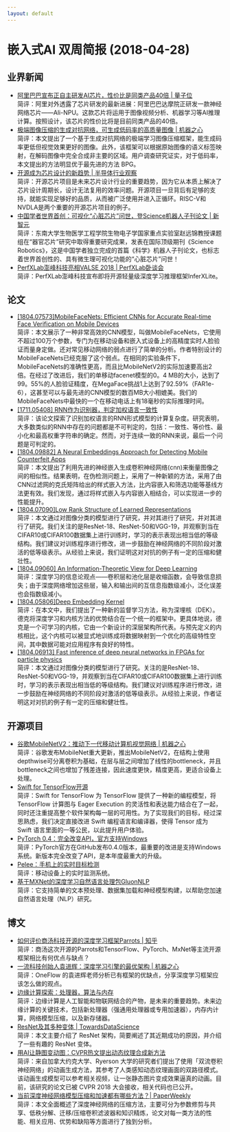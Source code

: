 ```yaml
---
layout: default
---
```


# 嵌入式AI 双周简报 (2018-04-28)

## 业界新闻

- [阿里巴巴宣布正自主研发AI芯片，性价比是同类产品40倍 | 量子位](https://mp.weixin.qq.com/s/u4ZJpvfg3zHNjoP_vlEssA)<br />
简评：阿里对外透露了芯片研发的最新进展：阿里巴巴达摩院正研发一款神经网络芯片——Ali-NPU。这款芯片将运用于图像视频分析、机器学习等AI推理计算。按照设计，该芯片的性价比将是目前同类产品的40倍。
- [极端图像压缩的生成对抗网络，可生成低码率的高质量图像 | 机器之心](https://mp.weixin.qq.com/s/wzUbYyrBOxU-2bY-EJm4KA) <br />
简评：本文提出了一个基于生成对抗网络的极端学习图像压缩框架，能生成码率更低但视觉效果更好的图像。此外，该框架可以根据原始图像的语义标签映射，在解码图像中完全合成非主要的区域。用户调查研究证实，对于低码率，本文提出的方法明显优于最先进的方法 BPG。
- [开源成为芯片设计的新趋势 | 半导体行业观察](https://mp.weixin.qq.com/s/aZlhkk_y5RXXqefAIUXmew)<br /> 
简评：开源芯片项目是未来芯片设计行业的重要趋势，因为它从本质上解决了芯片设计周期长，设计无法复用的效率问题。开源项目一旦背后有足够的支持，就能实现足够好的品质，从而被广泛使用并进入正循环。RISC-V和NVDLA是两个重要的开源芯片项目的例子。
- [中国学者世界首创：可视化“心脏芯片”问世，登Science机器人子刊论文 | 新智元](https://mp.weixin.qq.com/s/aSH4wUoD0im0lRAYIUYGiA)<br />
简评：东南大学生物医学工程学院生物电子学国家重点实验室赵远锦教授课题组在“器官芯片”研究中取得重要研究成果，发表在国际顶级期刊《Science Robotics》，这是中国学者独立完成的首篇《科学》机器人子刊论文，也标志着世界首创性的、具有微生理可视化功能的“心脏芯片”问世！
- [PerfXLab澎峰科技亮相VALSE 2018 | PerfXLab卧谈会](https://mp.weixin.qq.com/s/TYVsVOmWcgSodJph2yk_VQ)<br />
简评：PerfXLab澎峰科技宣布即将开源轻量级深度学习推理框架InferXLite。

## 论文

- [[1804.07573]MobileFaceNets: Efficient CNNs for Accurate Real-time Face Verification on Mobile Devices ](https://arxiv.org/abs/1804.07573)<br />
简评：本文展示了一种非常高效的CNN模型，叫做MobileFaceNets，它使用不超过100万个参数，专门为在移动设备和嵌入式设备上的高精度实时人脸验证而量身定做。还对常见移动网络的弱点进行了简单的分析。作者特别设计的MobileFaceNets已经克服了这个弱点。在相同的实验条件下，MobileFaceNets的准确性更高，而且比MobileNetV2的实际加速要高出2倍。在经过了改进后，我们的单移动facenet模型的0。4 MB的大小，达到了99。55%的人脸验证精度，在MegaFace挑战1上达到了92.59%（FAR1e-6），这甚至可以与最先进的CNN模型的数百MB大小相媲美。我们的MobileFaceNets中最快的一个在移动电话上有18毫秒的实际推理时间。
- [[1711.05408] RNN作为识别器，判定加权语言一致性](https://arxiv.org/pdf/1711.05408.pdf)<br />
简评：该论文探索了识别加权语言的RNN形式模型的计算复杂度。研究表明，大多数类似的RNN中存在的问题都是不可判定的，包括：一致性、等价性、最小化和最高权重字符串的确定。然而，对于连续一致的RNN来说，最后一个问题是可判定的。
- [[1804.09882] A Neural Embeddings Approach for Detecting Mobile Counterfeit Apps](https://arxiv.org/abs/1804.09882)<br />
简评：本文提出了利用先进的神经嵌入生成卷积神经网络(cnn)来衡量图像之间的相似性。结果表明，在伪检测问题上，采用了一种新颖的方法，采用了由CNN过滤网的克氏矩阵给出的样式嵌入方法，比内容嵌入和筛选功能等基线方法更有效。我们发现，通过将样式嵌入与内容嵌入相结合，可以实现进一步的性能提升。
- [[1804.07090]Low Rank Structure of Learned Representations ](https://arxiv.org/abs/1804.07090)<br />
简评：本文通过对图像分类的模型进行了研究，并对其进行了研究，并对其进行了研究。我们关注的是ResNet-18、ResNet-50和VGG-19，并观察到当在CIFAR10或CIFAR100数据集上进行训练时，学习的表示表现出相当低的等级结构。我们建议对训练程序进行修改，进一步鼓励在神经网络的不同阶段对激活的低等级表示。从经验上来说，我们证明这对对抗的例子有一定的压缩和健壮性。
- [[1804.09060] An Information-Theoretic View for Deep Learning](https://arxiv.org/abs/1804.09060)<br />
简评：深度学习的信息论观点——卷积层和池化层是收缩函数，会导致信息损失；由于深度网络增加这些层，输入和输出间的互信息指数级减小，泛化误差也会指数级减小。
- [[1804.05806]Deep Embedding Kernel ](https://arxiv.org/abs/1804.05806)<br />
简评：在本文中，我们提出了一种新的监督学习方法，称为深埋核（DEK）。德克将深度学习和内核方法的优势结合在一个统一的框架中。更具体地说，德克是一个可学习的内核，它由一个新设计的深层架构所代表。与预先定义的内核相比，这个内核可以被显式地训练成将数据映射到一个优化的高级特性空间，其中数据可能对应用程序有良好的特性。
- [[1804.06913] Fast inference of deep neural networks in FPGAs for particle physics](https://arxiv.org/abs/1804.06913)<br />
简评：本文通过对图像分类的模型进行了研究。关注的是ResNet-18、ResNet-50和VGG-19，并观察到当在CIFAR10或CIFAR100数据集上进行训练时，学习的表示表现出相当低的等级结构。我们建议对训练程序进行修改，进一步鼓励在神经网络的不同阶段对激活的低等级表示。从经验上来说，作者证明这对对抗的例子有一定的压缩和健壮性。

## 开源项目


- [谷歌MobileNetV2：推动下一代移动计算机视觉网络 | 机器之心](https://mp.weixin.qq.com/s/lsaJeqYJTsY025t1qv6dmQ)<br />
简评：谷歌发布MobileNet重大更新，推出MobileNetV2，在结构上使用depthwise可分离卷积为基础，在层与层之间增加了线性的bottleneck，并且bottleneck之间也增加了残差连接，因此速度更快，精度更高，更适合设备上处理。
- [Swift for TensorFlow开源](https://github.com/tensorflow/swift)<br />
简评：Swift for TensorFlow 为 TensorFlow 提供了一种新的编程模型，将 TensorFlow 计算图与 Eager Execution 的灵活性和表达能力结合在了一起，同时还注重提高整个软件架构每一层的可用性。为了实现我们的目标，经过深思熟虑，我们决定直接改进 Swift 编程语言和编译器，使得 Tensor 成为 Swift 语言里面的一等公民，以此提升用户体验。
- [PyTorch 0.4：完全改变API，官方支持Windows](https://github.com/pytorch/pytorch/releases/tag/v0.4.0)<br />
简评：PyTorch官方在GitHub发布0.4.0版本，最重要的改进是支持Windows系统。新版本完全改变了API，是本年度最重大的升级。
- [Pelee：手机上的实时目标检测](https://github.com/Robert-JunWang/Pelee)<br />
简评：移动设备上的实时监测系统。
- [基于MXNet的深度学习自然语言处理包GluonNLP](https://github.com/dmlc/gluon-nlp)<br />
简评：它支持简单的文本预处理、数据集加载和神经模型构建，以帮助您加速自然语言处理（NLP）研究。

## 博文

- [如何评价商汤科技开源的深度学习框架Parrots | 知乎](https://www.zhihu.com/question/274662181/answer/376554975)<br />
简评：商汤这次开源的Parrots和TensorFlow、PyTorch、MxNet等主流开源框架相比有何优点与缺点？
- [一流科技创始人袁进辉：深度学习引擎的最优架构 | 机器之心](https://mp.weixin.qq.com/s/WUcDaYbbVgBtSUP4BhQebg)<br />
简评：OneFlow 的袁进辉老师分析已有框架的优缺点，分享深度学习框架应该怎么做的观点。
- [边缘计算探索：处理器，算法与内存](https://mp.weixin.qq.com/s/k1QAdvhbsaR6WJjVX9vZkA)<br />
简评：边缘计算是人工智能和物联网结合的产物，是未来的重要趋势。未来边缘计算的关键技术，包括新处理器（强通用处理器或专用加速器），内存内计算，网络模型压缩，以及新存储器。
- [ResNet及其多种变体 | TowardsDataScience](https://mp.weixin.qq.com/s/7fWh2dovmfbsF8afaX9UOg)<br />
简评：本文主要介绍了 ResNet 架构，简要阐述了其近期成功的原因，并介绍了一些有趣的 ResNet 变体。
- [用AI让静图变动图：CVPR热文提出动态纹理合成新方法](https://mp.weixin.qq.com/s/73mkWlqJsVdu9m1kPDvfbQ)<br />
简评：来自加拿大约克大学、Ryerson 大学的研究者们提出了使用「双流卷积神经网络」的动画生成方法，其参考了人类感知动态纹理画面的双路径模式。该动画生成模型可以参考相关视频，让一张静态图片变成效果逼真的动画。目前，该研究的论文已被 CVPR 2018 大会接收，相关代码也已公开。
- [当前深度神经网络模型压缩和加速都有哪些方法？| PaperWeekly](https://mp.weixin.qq.com/s/JnW7RnOQKG-dPOOAQeOmSA)<br />
简评：本文全面概述了深度神经网络的压缩方法，主要可分为参数修剪与共享、低秩分解、迁移/压缩卷积滤波器和知识精炼，论文对每一类方法的性能、相关应用、优势和缺陷等方面进行了独到分析。

